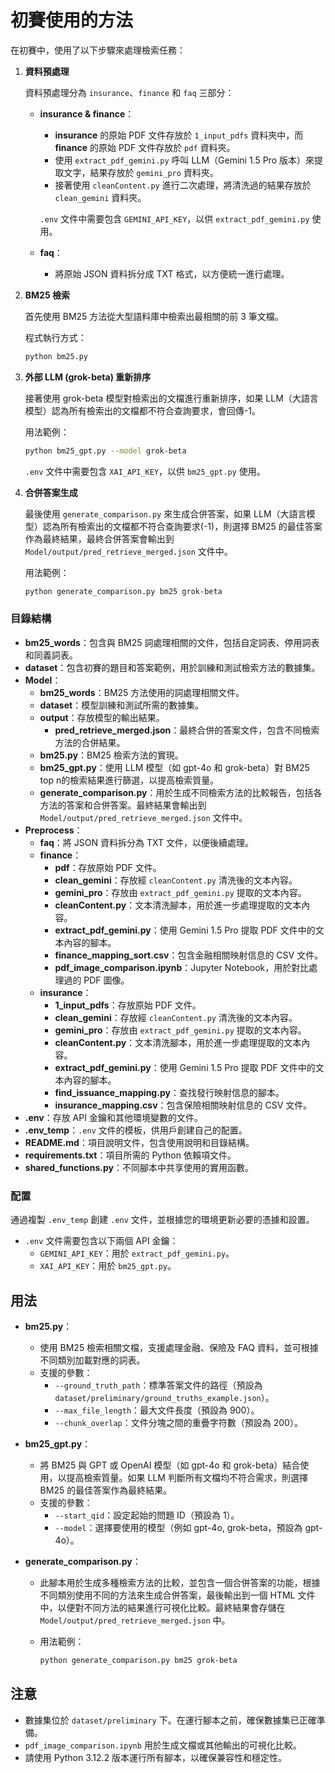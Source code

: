 # 初賽使用的方法

在初賽中，使用了以下步驟來處理檢索任務：

1. **資料預處理**

   資料預處理分為 `insurance`、`finance` 和 `faq` 三部分：

   - **insurance & finance**：
     - **insurance** 的原始 PDF 文件存放於 `1_input_pdfs` 資料夾中，而 **finance** 的原始 PDF 文件存放於 `pdf` 資料夾。
     - 使用 `extract_pdf_gemini.py` 呼叫 LLM（Gemini 1.5 Pro 版本）來提取文字，結果存放於 `gemini_pro` 資料夾。
     - 接著使用 `cleanContent.py` 進行二次處理，將清洗過的結果存放於 `clean_gemini` 資料夾。
     
     `.env` 文件中需要包含 `GEMINI_API_KEY`，以供 `extract_pdf_gemini.py` 使用。
   
   - **faq**：
     - 將原始 JSON 資料拆分成 TXT 格式，以方便統一進行處理。

2. **BM25 檢索**

   首先使用 BM25 方法從大型語料庫中檢索出最相關的前 3 筆文檔。

   程式執行方式：
   ```bash
   python bm25.py
   ```

3. **外部 LLM (grok-beta) 重新排序**

   接著使用 grok-beta 模型對檢索出的文檔進行重新排序，如果 LLM（大語言模型）認為所有檢索出的文檔都不符合查詢要求，會回傳-1。

   用法範例：
   ```bash
   python bm25_gpt.py --model grok-beta
   ```

   `.env` 文件中需要包含 `XAI_API_KEY`，以供 `bm25_gpt.py` 使用。

4. **合併答案生成**

   最後使用 `generate_comparison.py` 來生成合併答案，如果 LLM（大語言模型）認為所有檢索出的文檔都不符合查詢要求(-1)，則選擇 BM25 的最佳答案作為最終結果，最終合併答案會輸出到 `Model/output/pred_retrieve_merged.json` 文件中。

   用法範例：
   ```bash
   python generate_comparison.py bm25 grok-beta
   ```

### 目錄結構

- **bm25_words**：包含與 BM25 詞處理相關的文件，包括自定詞表、停用詞表和同義詞表。
- **dataset**：包含初賽的題目和答案範例，用於訓練和測試檢索方法的數據集。
- **Model**：
  - **bm25_words**：BM25 方法使用的詞處理相關文件。
  - **dataset**：模型訓練和測試所需的數據集。
  - **output**：存放模型的輸出結果。
    - **pred_retrieve_merged.json**：最終合併的答案文件，包含不同檢索方法的合併結果。
  - **bm25.py**：BM25 檢索方法的實現。
  - **bm25_gpt.py**：使用 LLM 模型（如 gpt-4o 和 grok-beta）對 BM25 top n的檢索結果進行篩選，以提高檢索質量。
  - **generate_comparison.py**：用於生成不同檢索方法的比較報告，包括各方法的答案和合併答案。最終結果會輸出到 `Model/output/pred_retrieve_merged.json` 文件中。
- **Preprocess**：
  - **faq**：將 JSON 資料拆分為 TXT 文件，以便後續處理。
  - **finance**：
    - **pdf**：存放原始 PDF 文件。
    - **clean_gemini**：存放經 `cleanContent.py` 清洗後的文本內容。
    - **gemini_pro**：存放由 `extract_pdf_gemini.py` 提取的文本內容。
    - **cleanContent.py**：文本清洗腳本，用於進一步處理提取的文本內容。
    - **extract_pdf_gemini.py**：使用 Gemini 1.5 Pro 提取 PDF 文件中的文本內容的腳本。
    - **finance_mapping_sort.csv**：包含金融相關映射信息的 CSV 文件。
    - **pdf_image_comparison.ipynb**：Jupyter Notebook，用於對比處理過的 PDF 圖像。
  - **insurance**：
    - **1_input_pdfs**：存放原始 PDF 文件。
    - **clean_gemini**：存放經 `cleanContent.py` 清洗後的文本內容。
    - **gemini_pro**：存放由 `extract_pdf_gemini.py` 提取的文本內容。
    - **cleanContent.py**：文本清洗腳本，用於進一步處理提取的文本內容。
    - **extract_pdf_gemini.py**：使用 Gemini 1.5 Pro 提取 PDF 文件中的文本內容的腳本。
    - **find_issuance_mapping.py**：查找發行映射信息的腳本。
    - **insurance_mapping.csv**：包含保險相關映射信息的 CSV 文件。
- **.env**：存放 API 金鑰和其他環境變數的文件。
- **.env_temp**：`.env` 文件的模板，供用戶創建自己的配置。
- **README.md**：項目說明文件，包含使用說明和目錄結構。
- **requirements.txt**：項目所需的 Python 依賴項文件。
- **shared_functions.py**：不同腳本中共享使用的實用函數。

### 配置

通過複製 `.env_temp` 創建 `.env` 文件，並根據您的環境更新必要的憑據和設置。

- `.env` 文件需要包含以下兩個 API 金鑰：
  - `GEMINI_API_KEY`：用於 `extract_pdf_gemini.py`。
  - `XAI_API_KEY`：用於 `bm25_gpt.py`。

## 用法

- **bm25.py**：
  - 使用 BM25 檢索相關文檔，支援處理金融、保險及 FAQ 資料，並可根據不同類別加載對應的詞表。
  - 支援的參數：
    - `--ground_truth_path`：標準答案文件的路徑（預設為 `dataset/preliminary/ground_truths_example.json`）。
    - `--max_file_length`：最大文件長度（預設為 900）。
    - `--chunk_overlap`：文件分塊之間的重疊字符數（預設為 200）。

- **bm25_gpt.py**：
  - 將 BM25 與 GPT 或 OpenAI 模型（如 gpt-4o 和 grok-beta）結合使用，以提高檢索質量。如果 LLM 判斷所有文檔均不符合需求，則選擇 BM25 的最佳答案作為最終結果。
  - 支援的參數：
    - `--start_qid`：設定起始的問題 ID（預設為 1）。
    - `--model`：選擇要使用的模型（例如 gpt-4o, grok-beta，預設為 gpt-4o）。

- **generate_comparison.py**：
  - 此腳本用於生成多種檢索方法的比較，並包含一個合併答案的功能，根據不同類別使用不同的方法來生成合併答案，最後輸出到一個 HTML 文件中，以便對不同方法的結果進行可視化比較。最終結果會存儲在 `Model/output/pred_retrieve_merged.json` 中。

  - 用法範例：
    ```bash
    python generate_comparison.py bm25 grok-beta
    ```

## 注意

- 數據集位於 `dataset/preliminary` 下。在運行腳本之前，確保數據集已正確準備。
- `pdf_image_comparison.ipynb` 用於生成文檔或其他輸出的可視化比較。
- 請使用 Python 3.12.2 版本運行所有腳本，以確保兼容性和穩定性。
